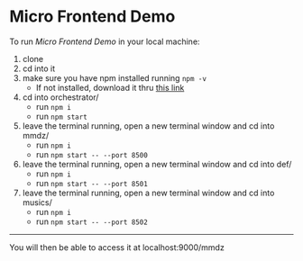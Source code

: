 # Micro Frontend Demo

To run _Micro Frontend Demo_ in your local machine:

1. clone
1. cd into it
1. make sure you have npm installed running `npm -v`
   - If not installed, download it thru [this link](https://nodejs.org/en/download/)
1. cd into orchestrator/
    - run `npm i`
    - run `npm start`
1. leave the terminal running, open a new terminal window and cd into mmdz/
    - run `npm i`
    - run `npm start -- --port 8500`
1. leave the terminal running, open a new terminal window and cd into def/
    - run `npm i`
    - run `npm start -- --port 8501`
1. leave the terminal running, open a new terminal window and cd into musics/
    - run `npm i`
    - run `npm start -- --port 8502`

---

You will then be able to access it at localhost:9000/mmdz